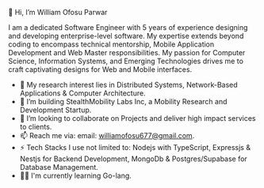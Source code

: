  👋 Hi, I’m William Ofosu Parwar
 
 I am a dedicated Software Engineer with 5 years of experience designing and developing enterprise-level software.
My expertise extends beyond coding to encompass technical mentorship, Mobile Application Development and Web Master responsibilities. My passion for Computer Science, Information Systems, and Emerging Technologies drives me to craft captivating designs for Web and Mobile interfaces.

- 👀 My research interest lies in Distributed Systems, Network-Based Applications & Computer Architecture.
- 🌱 I’m building StealthMobility Labs Inc, a Mobility Research and Development Startup.
- 💞️ I’m looking to collaborate on Projects and deliver high impact services to clients.
- 📫 Reach me via: email: williamofosu677@gmail.com.
- ⚡ Tech Stacks I use not limited to: Nodejs with TypeScript, Expressjs & Nestjs for Backend Development, MongoDb & Postgres/Supabase for Database Management.
- 🧠🫣 I'm currently learning Go-lang.

<!---
1253William/1253William is a ✨ special ✨ repository because its `README.md` (this file) appears on your GitHub profile.
You can click the Preview link to take a look at your changes.
--->
